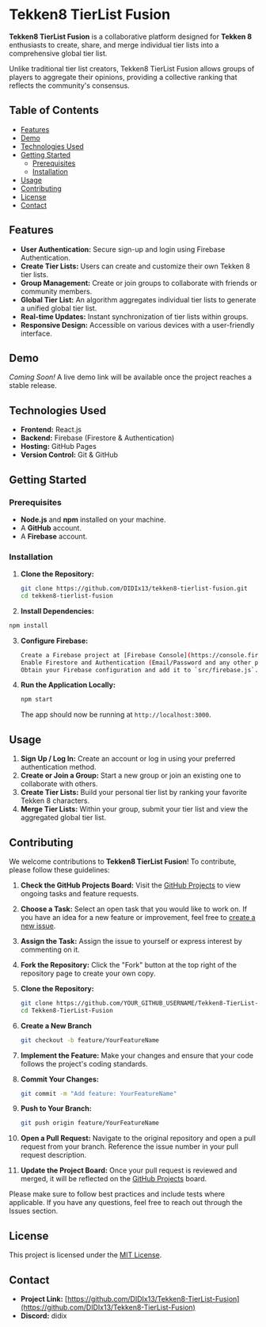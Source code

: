 # Tekken8 TierList Fusion

**Tekken8 TierList Fusion** is a collaborative platform designed for **Tekken 8** enthusiasts to create, share, and merge individual tier lists into a comprehensive global tier list.

Unlike traditional tier list creators, Tekken8 TierList Fusion allows groups of players to aggregate their opinions, providing a collective ranking that reflects the community's consensus.

## Table of Contents

- [Features](#features)
- [Demo](#demo)
- [Technologies Used](#technologies-used)
- [Getting Started](#getting-started)
  - [Prerequisites](#prerequisites)
  - [Installation](#installation)
- [Usage](#usage)
- [Contributing](#contributing)
- [License](#license)
- [Contact](#contact)

## Features

- **User Authentication:** Secure sign-up and login using Firebase Authentication.
- **Create Tier Lists:** Users can create and customize their own Tekken 8 tier lists.
- **Group Management:** Create or join groups to collaborate with friends or community members.
- **Global Tier List:** An algorithm aggregates individual tier lists to generate a unified global tier list.
- **Real-time Updates:** Instant synchronization of tier lists within groups.
- **Responsive Design:** Accessible on various devices with a user-friendly interface.

## Demo

*Coming Soon!* A live demo link will be available once the project reaches a stable release.

## Technologies Used

- **Frontend:** React.js
- **Backend:** Firebase (Firestore & Authentication)
- **Hosting:** GitHub Pages
- **Version Control:** Git & GitHub

## Getting Started

### Prerequisites

- **Node.js** and **npm** installed on your machine.
- A **GitHub** account.
- A **Firebase** account.

### Installation

1. **Clone the Repository:**
   ```bash
   git clone https://github.com/DIDIx13/tekken8-tierlist-fusion.git
   cd tekken8-tierlist-fusion
   ```

2. **Install Dependencies:**
  ```bash
  npm install
  ```

3. **Configure Firebase:**
   ```bash
   Create a Firebase project at [Firebase Console](https://console.firebase.google.com).
   Enable Firestore and Authentication (Email/Password and any other preferred methods).
   Obtain your Firebase configuration and add it to `src/firebase.js`.
   ```

4. **Run the Application Locally:**
    ```bash
    npm start
    ```
    The app should now be running at `http://localhost:3000`.

## Usage

1. **Sign Up / Log In:** Create an account or log in using your preferred authentication method.
2. **Create or Join a Group:** Start a new group or join an existing one to collaborate with others.
3. **Create Tier Lists:** Build your personal tier list by ranking your favorite Tekken 8 characters.
4. **Merge Tier Lists:** Within your group, submit your tier list and view the aggregated global tier list.

## Contributing

We welcome contributions to **Tekken8 TierList Fusion**! To contribute, please follow these guidelines:

1. **Check the GitHub Projects Board:** Visit the [GitHub Projects](https://github.com/DIDIx13/Tekken8-TierList-Fusion/projects) to view ongoing tasks and feature requests.

2. **Choose a Task:** Select an open task that you would like to work on. If you have an idea for a new feature or improvement, feel free to [create a new issue](https://github.com/DIDIx13/Tekken8-TierList-Fusion/issues).

3. **Assign the Task:** Assign the issue to yourself or express interest by commenting on it.

4. **Fork the Repository:** Click the "Fork" button at the top right of the repository page to create your own copy.

5. **Clone the Repository:**
   ```bash
   git clone https://github.com/YOUR_GITHUB_USERNAME/Tekken8-TierList-Fusion.git
   cd Tekken8-TierList-Fusion
   ```
6. **Create a New Branch**
   ```bash
   git checkout -b feature/YourFeatureName
   ```
7. **Implement the Feature:**
   Make your changes and ensure that your code follows the project's coding standards.

8. **Commit Your Changes:**
    ```bash
    git commit -m "Add feature: YourFeatureName"
    ```
9. **Push to Your Branch:**
    ```bash
    git push origin feature/YourFeatureName
    ```
11. **Open a Pull Request:**
    Navigate to the original repository and open a pull request from your branch. Reference the issue number in your pull request description.
12. **Update the Project Board:**
    Once your pull request is reviewed and merged, it will be reflected on the [GitHub Projects](https://github.com/DIDIx13/Tekken8-TierList-Fusion/projects) board.

Please make sure to follow best practices and include tests where applicable. If you have any questions, feel free to reach out through the Issues section.

## License

This project is licensed under the [MIT License](LICENSE).

## Contact

- **Project Link:** [https://github.com/DIDIx13/Tekken8-TierList-Fusion](https://github.com/DIDIx13/Tekken8-TierList-Fusion)
- **Discord:** didix

